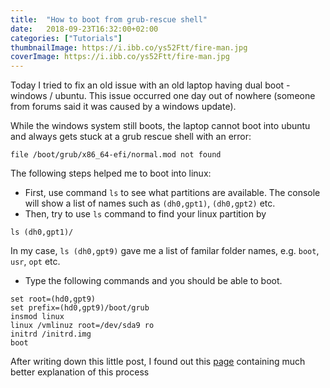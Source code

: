 ```yaml
---
title:  "How to boot from grub-rescue shell"
date:   2018-09-23T16:32:00+02:00
categories: ["Tutorials"]
thumbnailImage: https://i.ibb.co/ys52Ftt/fire-man.jpg
coverImage: https://i.ibb.co/ys52Ftt/fire-man.jpg
---
```


Today I tried to fix an old issue with an old laptop having dual boot - windows / ubuntu. This issue occurred one day out of nowhere (someone from forums said it was caused by a windows update).

While the windows system still boots, the laptop cannot boot into ubuntu and always gets stuck at a grub rescue shell with an error:
```
file /boot/grub/x86_64-efi/normal.mod not found
```

The following steps helped me to boot into linux:

* First, use command `ls` to see what partitions are available. The console will show a list of names such as `(dh0,gpt1)`, `(dh0,gpt2)` etc.
* Then, try to use `ls` command to find your linux partition by
```
ls (dh0,gpt1)/
```
In my case, `ls (dh0,gpt9)` gave me a list of familar folder names, e.g. `boot`, `usr`, `opt` etc.

* Type the following commands and you should be able to boot.
```
set root=(hd0,gpt9)
set prefix=(hd0,gpt9)/boot/grub
insmod linux
linux /vmlinuz root=/dev/sda9 ro
initrd /initrd.img
boot
```

After writing down this little post, I found out this [page](https://www.linux.com/learn/how-rescue-non-booting-grub-2-linux%20%20) containing much better explanation of this process
